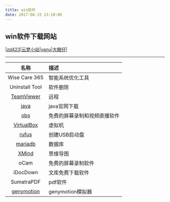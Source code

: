 ```yaml
---
title: win软件
date: 2017-06-15 13:10:00
---
```


## win软件下载网站

 |[zd423](http://www.zdfans.com/)|[云梦小站](https://www.htcp.net/)|[yanu](http://www.ccav1.com/)|[大眼仔](http://www.dayanzai.me/)|
 
 ***

|名称|描述|
|:---:|:---|
|Wise Care 365|智能系统优化工具|
|Uninstall Tool|软件删除|
|[TeamViewer](https://www.teamviewer.com/zhCN/)|远程|
|[java](http://www.oracle.com/technetwork/java/javase/downloads/index.html)|java官网下载|
|[obs](https://obsproject.com/)|免费的屏幕录制和视频直播软件|
|[VirtualBox](https://www.virtualbox.org/)|虚拟机|
|[rufus](http://rufus.akeo.ie/?locale=zh_CN)|创建USB启动盘|
|[mariadb](http://mariadb.org/)|数据库|
|[XMind](www.xmind.net)|思维导图|
|oCam|免费的屏幕录制软件|
|iDocDown|文库免费下载软件|
|SumatraPDF|pdf软件|
|[genymotion](https://www.genymotion.com/download/) |genymotion模拟器|





